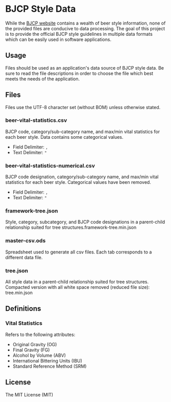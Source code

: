 ﻿BJCP Style Data
===============
While the [BJCP website](http://www.bjcp.org/stylecenter.php) contains a wealth
of beer style information, none of the provided files are conducive to
data processing. The goal of this project is to provide the official BJCP style
guidelines in multiple data formats which can be easily used in software
applications.

Usage
-----
Files should be used as an application's data source of BJCP style data. Be
sure to read the file descriptions in order to choose the file which best meets
the needs of the application.

Files
-----
Files use the UTF-8 character set (without BOM) unless otherwise stated.

### beer-vital-statistics.csv
BJCP code, category/sub-category name, and max/min vital statistics for each
beer style. Data contains some categorical values.

* Field Delimiter: `,`
* Text Delimiter: `"`

### beer-vital-statistics-numerical.csv
BJCP code designation, category/sub-category name, and max/min vital statistics
for each beer style. Categorical values have been removed.

* Field Delimiter: `,`
* Text Delimiter: `"`

### framework-tree.json
Style, category, subcategory, and BJCP code designations in a parent-child
relationship suited for tree structures.framework-tree.min.json

### master-csv.ods
Spreadsheet used to generate all csv files. Each tab corresponds to a different
data file.

### tree.json
All style data in a parent-child relationship suited for tree structures.
Compacted version with all white space removed (reduced file size): 
tree.min.json

Definitions
-----------
### Vital Statistics
Refers to the following attributes:

* Original Gravity (OG)
* Final Gravity (FG)
* Alcohol by Volume (ABV)
* International Bittering Units (IBU)
* Standard Reference Method (SRM)

License
-------
The MIT License (MIT)